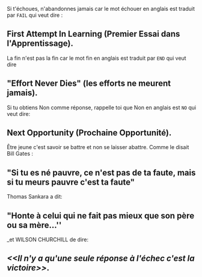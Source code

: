 
<!--
**abdouwade1996/abdouwade1996** is a ✨ _special_ ✨ repository because its `README.md` (this file) appears on your GitHub profile.

Here are some ideas to get you started:

- 🔭 I’m currently working on ...
- 🌱 I’m currently learning ...
- 👯 I’m looking to collaborate on ...
- 🤔 I’m looking for help with ...
- 💬 Ask me about ...
- 📫 How to reach me: ...
- 😄 Pronouns: ...
- ⚡ Fun fact: ...
-->

Si t'échoues, n'abandonnes jamais car le mot échouer en anglais est traduit par `FAIL` qui veut dire : 
## First Attempt In Learning (Premier Essai dans l'Apprentissage).

La fin n'est pas la fin car le mot fin en anglais est traduit par `END` qui veut dire 
## "Effort Never Dies" (les efforts ne meurent jamais).

Si tu obtiens Non comme réponse, rappelle toi que Non en anglais est `NO` qui veut dire:
## Next Opportunity (Prochaine Opportunité).

Être jeune c'est savoir se battre et non se laisser abattre.
Comme le disait Bill Gates :
## "Si tu es né pauvre, ce n'est pas de ta faute, mais si tu meurs pauvre c'est ta faute"

Thomas Sankara a dit: 
## "Honte à celui qui ne fait pas mieux que son père ou sa mère...''
_et WILSON CHURCHILL de dire: 
## _<<Il n'y a qu'une seule réponse à l'échec c'est la victoire>>_.